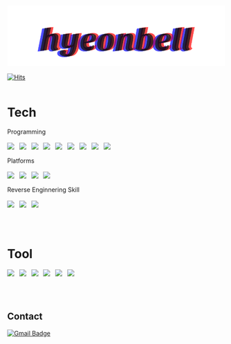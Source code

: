 <p align="center">
<img src="https://github.com/HyeonBell/hyeonbell/blob/main/hyeonbell.svg">
</p>

[![Hits](https://hits.seeyoufarm.com/api/count/incr/badge.svg?url=https%3A%2F%2Fgithub.com%2FHyeonBell%2Fhyeonbell&count_bg=%2379C83D&title_bg=%23555555&icon=&icon_color=%23E7E7E7&title=hits&edge_flat=false)](https://hits.seeyoufarm.com)
<br></br>

# Tech 
Programming <br></br>
<img src="https://img.shields.io/badge/Python-3766AB?style=flat-square&logo=Python&logoColor=white"/> &nbsp; <img src="https://img.shields.io/badge/Django-092E20?style=flat-square&logo=Django&logoColor=white"/> &nbsp; <img src="https://img.shields.io/badge/Javscript-F7DF1E?style=flat-square&logo=JavaScript&logoColor=white"/> &nbsp; <img src="https://img.shields.io/badge/GNU%20Bash-4EAA25?style=flat-square&logo=Gnu%20Bash&logoColor=white"/> &nbsp; <img src="https://img.shields.io/badge/Java-007396?style=flat-square&logo=Java&logoColor=white"/> &nbsp; <img src="https://img.shields.io/badge/MySQL-4479A1?style=flat-square&logo=MySQL&logoColor=white"/> &nbsp; <img src="https://img.shields.io/badge/PowerShell-5391FE?style=flat-square&logo=PowerShell&logoColor=white"/> &nbsp; <img src="https://img.shields.io/badge/C-A8B9CC?style=flat-square&logo=C&logoColor=white"/> &nbsp; <img src="https://img.shields.io/badge/C%2B%2B-00599C?style=flat-square&logo=C++&logoColor=white"/>

Platforms <br></br>
<img src="https://img.shields.io/badge/Kali%20Linux-557C94?style=flat-square&logo=Kali%20Linux&logoColor=white"/> &nbsp; <img src="https://img.shields.io/badge/Ubuntu-E95420?style=flat-square&logo=Ubuntu&logoColor=white"/> &nbsp; <img src="https://img.shields.io/badge/Windows-0078D6?style=flat-square&logo=Windows&logoColor=white"/> &nbsp; <img src="https://img.shields.io/badge/Docker-2496ED?style=flat-square&logo=Docker&logoColor=white"/> &nbsp;

Reverse Enginnering Skill <br></br>
<img src="https://img.shields.io/badge/Android-3DDc84?style=flat-square&logo=Android&logoColor=black"/> &nbsp; <img src="https://img.shields.io/badge/Java-007396?style=flat-square&logo=Java&logoColor=white"/> &nbsp; <img src="https://img.shields.io/badge/Windows-0078D6?style=flat-square&logo=Windows&logoColor=white"/>

<br></br>

# Tool
<img src="https://img.shields.io/badge/Git-F05032?style=flat-square&logo=Git&logoColor=white"/> &nbsp; <img src="https://img.shields.io/badge/PyCharm-000000?style=flat-square&logo=PyCharm&logoColor=white"/> &nbsp; <img src="https://img.shields.io/badge/Vim-019733?style=flat-square&logo=Vim&logoColor=white"/> &nbsp; <img src="https://img.shields.io/badge/Atom-66595C?style=flat-square&logo=Atom&logoColor=white"/> &nbsp; <img src="https://img.shields.io/badge/Windows%20Terminal-4D4D4D?style=flat-square&logo=Windows%20Terminal&logoColor=white"/> &nbsp; <img src="https://img.shields.io/badge/VirtualBox-183A61?style=flat-square&logo=VirtualBox&logoColor=white"/> 

<br></br>
## Contact
 [![Gmail Badge](https://img.shields.io/badge/Gmail-d14836?style=flat-square&logo=Gmail&logoColor=white&link=mailto:hyeonbells@gmail.com)](mailto:hyeonbells@gmail.com)

